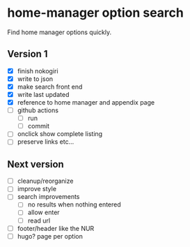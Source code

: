 # home-manager option search

Find home manager options quickly.

## Version 1

- [x] finish nokogiri
- [x] write to json
- [x] make search front end
- [x] write last updated
- [x] reference to home manager and appendix page
- [ ] github actions
  - [ ] run
  - [ ] commit
- [ ] onclick show complete listing
- [ ] preserve links etc...

## Next version
- [ ] cleanup/reorganize
- [ ] improve style
- [ ] search improvements
  - [ ] no results when nothing entered
  - [ ] allow enter
  - [ ] read url
- [ ] footer/header like the NUR
- [ ] hugo? page per option
